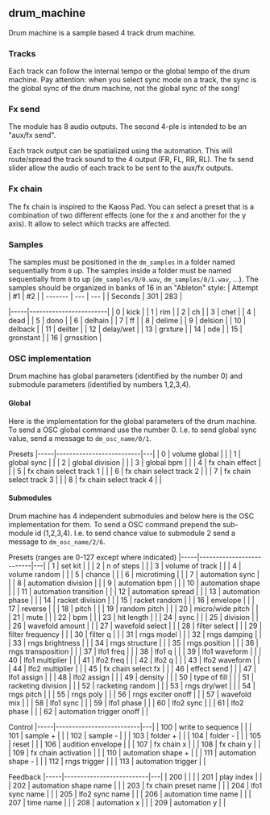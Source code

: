 ## drum_machine

Drum machine is a sample based 4 track drum machine. 

### Tracks
Each track can follow the internal tempo or the global tempo of the drum machine. Pay attention: when you select sync mode on a track, the
sync is  the global sync of the drum machine, not the global sync of the song!

### Fx send
The module has 8 audio outputs. The second 4-ple is intended to be an "aux/fx send".

Each track output can be spatialized using the automation. This will route/spread the track sound to the 4 output (FR, FL, RR, RL). The fx send
slider allow the audio of each track to be sent to the aux/fx outputs.

### Fx chain

The fx chain is inspired to the Kaoss Pad. You can select a preset that is a combination of two different effects (one for the x and another for the y axis).
It allow to select which tracks are affected. 

### Samples

The samples must be positioned in the `dm_samples` in a folder named sequentially from `0` up.
The samples inside a folder must be named sequentially from `0` to up (`dm_samples/0/0.wav`, `dm_samples/0/1.wav`, ...).
The samples should be organized in banks of 16 in an "Ableton" style:
| Attempt | #1  | #2  |
| ------- | --- | --- |
| Seconds | 301 | 283 |



|-----|------------------------|
| 0   | kick            |
| 1   | rim            |
| 2   | ch           |
| 3   | chet         |
| 4   | dead      |
| 5   | dono             |
| 6   | delhain            |
| 7   | ff       |
| 8   | delime             |
| 9   | delsion        |
| 10  | delback         |
| 11  | deilter           |
| 12  | delay/wet          |
| 13  | grxture           |
| 14  | ode              |
| 15  | gronstant          |
| 16  | grnssition          |

### OSC implementation

Drum machine has global parameters (identified by the number 0) and submodule parameters (identified by numbers 1,2,3,4).

#### Global
Here is the implementation for the global parameters of the drum machine. To send a OSC global command use the number 0.
I.e. to send global sync value, send a message to `dm_osc_name/0/1`.

Presets
|-----|--------------------------|---|
| 0   | volume global                |   |
| 1   | global sync            |   |
| 2   | global division            |   |
| 3   | global bpm          |   |
| 4   | fx chain effect                |   |
| 5   | fx chain select track 1           |   |
| 6   | fx chain select track 2             |   |
| 7   | fx chain select track 3           |   |
| 8   | fx chain select track 4           |   |

#### Submodules
Drum machine has 4 independent submodules and below here is the OSC implementation for them. To send a OSC command prepend the sub-module id (1,2,3,4).
I.e. to send chance value to submodule 2 send a message to `dm_osc_name/2/6`.

Presets (ranges are 0-127 except where indicated)
|-----|--------------------------|---|
| 1   | set kit                  |   |
| 2   | n of steps               |   |
| 3   | volume of track            |   |
| 4   | volume random            |   |
| 5   | chance                   |   |
| 6   | microtiming              |   |
| 7   | automation sync          |   |
| 8   | automation division      |   |
| 9   | automation bpm           |   |
| 10  | automation shape         |   |
| 11  | automation transition    |   |
| 12  | automation spread        |   |
| 13  | automation phase         |   |
| 14  | racket division          |   |
| 15  | racket random            |   |
| 16  | envelope                 |   |
| 17  | reverse                  |   |
| 18  | pitch                    |   |
| 19  | random pitch             |   |
| 20  | micro/wide pitch         |   |
| 21  | mute                     |   |
| 22  | bpm                      |   |
| 23  | hit length               |   |
| 24  | sync                     |   |
| 25  | division                 |   |
| 26  | wavefold amount          |   |
| 27  | wavefold select          |   |
| 28  | filter select            |   |
| 29  | filter frequency         |   |
| 30  | filter q                 |   |
| 31  | rngs model               |   |
| 32  | rngs damping             |   |
| 33  | rngs brightness          |   |
| 34  | rngs structure           |   |
| 35  | rngs position            |   |
| 36  | rngs transposition       |   |
| 37  | lfo1 freq                |   |
| 38  | lfo1 q                   |   |
| 39  | lfo1 waveform            |   |
| 40  | lfo1 multiplier          |   |
| 41  | lfo2 freq                |   |
| 42  | lfo2 q                   |   |
| 43  | lfo2 waveform            |   |
| 44  | lfo2 multiplier          |   |
| 45  | fx chain select fx       |   |
| 46  | effect send              |   |
| 47  | lfo1 assign              |   |
| 48  | lfo2 assign              |   |
| 49  | density                  |   |
| 50  | type of fill             |   |
| 51  | racketing division       |   |
| 52  | racketing random         |   |
| 53  | rngs dry/wet             |   |
| 54  | rngs pitch               |   |
| 55  | rngs poly                |   |
| 56  | rngs exciter onoff       |   |
| 57  | wavefold mix             |   |
| 58  | lfo1 sync                |   |
| 59  | lfo1 phase               |   |
| 60  | lfo2 sync                |   |
| 61  | lfo2 phase               |   |
| 62  | automation trigger onoff |   |

Control
|-----|--------------------------|---|
| 100 | write to sequence        |   |
| 101 | sample +                 |   |
| 102 | sample -                 |   |
| 103 | folder +                 |   |
| 104 | folder -                 |   |
| 105 | reset                    |   |
| 106 | audition envelope        |   |
| 107 | fx chain x               |   |
| 108 | fx chain y               |   |
| 109 | fx chain activation      |   |
| 110 | automation shape +       |   |
| 111 | automation shape -       |   |
| 112 | rngs trigger             |   |
| 113 | automation trigger       |   |

Feedback
|-----|--------------------------|---|
| 200 |                          |   |
| 201 | play index               |   |
| 202 | automation shape name    |   |
| 203 | fx chain preset name     |   |
| 204 | lfo1 sync name           |   |
| 205 | lfo2 sync name           |   |
| 206 | automation time name     |   |
| 207 | time name                |   |
| 208 | automation x             |   |
| 209 | automation y             |   |
